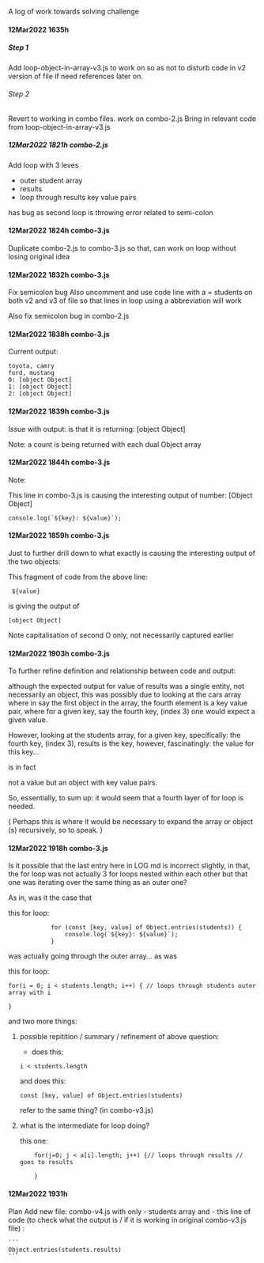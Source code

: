 A log of work towards solving challenge

#### 12Mar2022 1635h
##### Step 1
Add loop-object-in-array-v3.js
to work on
so as not to disturb code in v2 version of file if need references later on.

###### Step 2
Revert to working in combo files.
work on combo-2.js
Bring in relevant code from 
loop-object-in-array-v3.js

##### 12Mar2022 1821h combo-2.js
Add loop with 3 leves
- outer student array
- results
- loop through results key value pairs

has bug as second loop is throwing error related to semi-colon

#### 12Mar2022 1824h combo-3.js
Duplicate combo-2.js
to
combo-3.js
so that,
can work on loop
without losing original idea

#### 12Mar2022 1832h combo-3.js
Fix semicolon bug
Also uncomment and use code line with a = students on both v2 and v3 of file
so that lines in loop using a abbreviation will work

Also fix semicolon bug in combo-2.js

#### 12Mar2022 1838h combo-3.js
Current output:

```
toyota, camry
ford, mustang
0: [object Object]
1: [object Object]
2: [object Object]
```

#### 12Mar2022 1839h combo-3.js
Issue with output: 
is that it is
returning:
[object Object]

Note: a count is being returned with each dual Object array

#### 12Mar2022 1844h combo-3.js
Note: 

This line in combo-3.js
is causing the interesting output of
number: [Object Object]

```
console.log(`${key}: ${value}`);

```

#### 12Mar2022 1859h combo-3.js
Just to further drill down to what exactly is causing the interesting output of the two objects:

This fragment of code from the above line:

```
 ${value}
 ```

is giving the output of 

```
[object Object]
```

Note capitalisation of second O only, not necessarily captured earlier 


#### 12Mar2022 1903h combo-3.js
To further refine definition and relationship
between code and output:

although the expected output
for
value
of results
was a single entity, not necessarily an object,
this was possibly due to looking at the cars array
where 
in say the first object in the array,
the fourth element is a
key value pair,
where
for a given key,
say the fourth key, (index 3)
one would expect
a given value.


However,
looking at the students array,
for a given key,
specifically:
the fourth key, (index 3),
results is the key,
however,
fascinatingly:
the value for this key...

is in fact

not a value but an object 
with key value pairs.

So, essentially, to sum up:
it would seem
that a fourth layer of for loop is needed.

(
Perhaps this is where it would be necessary to expand the array or object (s)
recursively,
so to speak.
)

#### 12Mar2022 1918h combo-3.js
Is it possible that
the last entry here in LOG md
is incorrect slightly,
in that,
the for loop was not actually 3 for loops nested within each other
but that one was iterating over the same thing as an outer one?

As in, 
was it the case that 

this for loop:

```
            for (const [key, value] of Object.entries(students)) {
                console.log(`${key}: ${value}`);
            }
```

was actually going through the outer array...
as was

this for loop:

```
for(i = 0; i < students.length; i++) { // loops through students outer array with i

}
```

and two more things:

1. possible repitition / summary / refinement of above question:
    - does this:

    ```
    i < students.length
    ```

    and does this:

    ```
    const [key, value] of Object.entries(students)
    ```

    refer to the same thing? (in combo-v3.js)

2. what is the intermediate for loop doing?

    this one:

    ```
        for(j=0; j < a[i].length; j++) {// loops through results // goes to results
        
        }
    ```

#### 12Mar2022 1931h
Plan
Add new file:
combo-v4.js
with only 
    - students array
        and
    - this line of code (to check what the output is / if it is working in original combo-v3.js file) :

    ```
    Object.entries(students.results)
    ```


